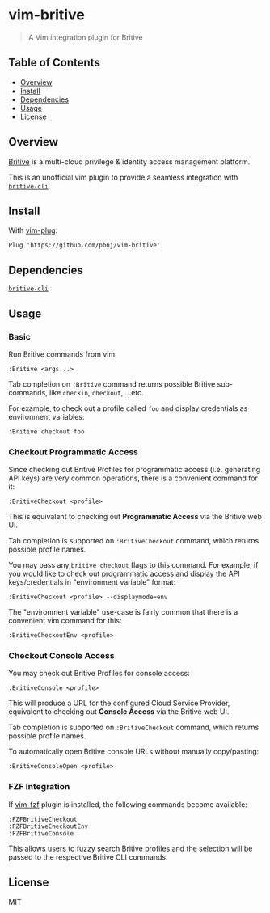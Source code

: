 # vim-britive

> A Vim integration plugin for Britive

## Table of Contents

<!-- START doctoc generated TOC please keep comment here to allow auto update -->
<!-- DON'T EDIT THIS SECTION, INSTEAD RE-RUN doctoc TO UPDATE -->

- [Overview](#overview)
- [Install](#install)
- [Dependencies](#dependencies)
- [Usage](#usage)
- [License](#license)

<!-- END doctoc generated TOC please keep comment here to allow auto update -->

## Overview

[Britive](https://www.britive.com/) is a multi-cloud privilege & identity
access management platform.

This is an unofficial vim plugin to provide a seamless integration with
[`britive-cli`](https://www.npmjs.com/package/britive-cli).

## Install

With [vim-plug](https://github.com/junegunn/vim-plug):

```vim
Plug 'https://github.com/pbnj/vim-britive'
```

## Dependencies

[`britive-cli`](https://www.npmjs.com/package/britive-cli)

## Usage

### Basic

Run Britive commands from vim:

```vim
:Britive <args...>
```

Tab completion on `:Britive` command returns possible Britive sub-commands,
like `checkin`, `checkout`, ...etc.

For example, to check out a profile called `foo` and display credentials as
environment variables:

```vim
:Britive checkout foo
```

### Checkout Programmatic Access

Since checking out Britive Profiles for programmatic access (i.e. generating
API keys) are very common operations, there is a convenient command for it:

```vim
:BritiveCheckout <profile>
```

This is equivalent to checking out **Programmatic Access** via the Britive web
UI.

Tab completion is supported on `:BritiveCheckout` command, which returns
possible profile names.

You may pass any `britive checkout` flags to this command. For example, if you
would like to check out programmatic access and display the API
keys/credentials in "environment variable" format:

```vim
:BritiveCheckout <profile> --displaymode=env
```

The "environment variable" use-case is fairly common that there is a convenient
vim command for this:

```vim
:BritiveCheckoutEnv <profile>
```

### Checkout Console Access

You may check out Britive Profiles for console access:

```vim
:BritiveConsole <profile>
```

This will produce a URL for the configured Cloud Service Provider, equivalent
to checking out **Console Access** via the Britive web UI.

Tab completion is supported on `:BritiveCheckout` command, which returns
possible profile names.

To automatically open Britive console URLs without manually copy/pasting:

```vim
:BritiveConsoleOpen <profile>
```

### FZF Integration

If [vim-fzf](https://github.com/junegunn/fzf.vim) plugin is installed, the
following commands become available:

```vim
:FZFBritiveCheckout
:FZFBritiveCheckoutEnv
:FZFBritiveConsole
```

This allows users to fuzzy search Britive profiles and the selection will be
passed to the respective Britive CLI commands.

## License

MIT
